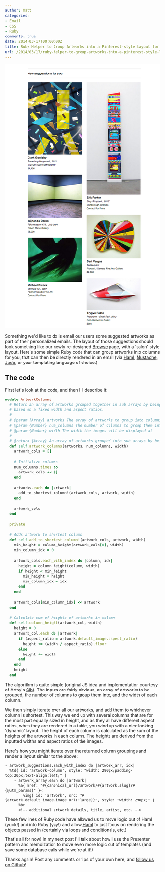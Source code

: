 ```yaml
---
author: matt
categories:
- Email
- CSS
- Ruby
comments: true
date: 2014-03-17T00:00:00Z
title: Ruby Helper to Group Artworks into a Pinterest-style Layout for Email
url: /2014/03/17/ruby-helper-to-group-artworks-into-a-pinterest-style-layout-for-email/
---
```


![Example of two column layout](/images/2014-03-17-ruby-helper-to-group-artworks-into-a-pinterest-style-layout-for-email/two-column-layout.png)

Something we'd like to do is email our users some suggested artworks as part of their personalized emails. The layout of those suggestions should look something like our newly re-designed [Browse](https://artsy.net/browse/artworks?price_range=-1%3A1000000000000) page, with a 'salon' style layout. Here's some simple Ruby code that can group artworks into columns for you, that can then be directly rendered in an email (via [Haml](http://haml.info/), [Mustache](http://mustache.github.io/), [Jade](http://jade-lang.com/), or your templating language of choice.)

<!--more-->


## The code

First let's look at the code, and then I'll describe it:

``` ruby
module ArtworkColumns
  # Return an array of artworks grouped together in sub arrays by being added to the shortest 'column'
  # based on a fixed width and aspect ratios.
  #
  # @param {Array} artworks The array of artworks to group into columns
  # @param {Number} num_columns The number of columns to group them into
  # @param {Number} width The width the images will be displayed at
  #
  # @return {Array} An array of artworks grouped into sub arrays by being added to the shortest one.
  def self.artwork_columns(artworks, num_columns, width)
    artwork_cols = []

    # Initialize columns
    num_columns.times do
      artwork_cols << []
    end

    artworks.each do |artwork|
      add_to_shortest_column!(artwork_cols, artwork, width)
    end

    artwork_cols
  end

  private

  # Adds artwork to shortest column
  def self.add_to_shortest_column!(artwork_cols, artwork, width)
    min_height = column_height(artwork_cols[0], width)
    min_column_idx = 0

    artwork_cols.each_with_index do |column, idx|
      height = column_height(column, width)
      if height < min_height
        min_height = height
        min_column_idx = idx
      end
    end

    artwork_cols[min_column_idx] << artwork
  end

  # Calculate sum of heights of artworks in column
  def self.column_height(artwork_col, width)
    height = 0
    artwork_col.each do |artwork|
      if (aspect_ratio = artwork.default_image.aspect_ratio)
        height += (width / aspect_ratio).floor
      else
        height += width
      end
    end
    height
  end
```

The algorithm is quite simple (original JS idea and implementation courtesy of Artsy's [Gib](https://github.com/gib)). The inputs are fairly obvious, an array of artworks to be grouped, the number of columns to group them into, and the width of each column.

We then simply iterate over all our artworks, and add them to whichever column is shortest. This way we end up with several columns that are for the most part equally sized in height, and as they all have different aspect ratios, when they are rendered in a table, you wind up with a nice looking 'dynamic' layout. The height of each column is calculated as the sum of the heights of the artworks in each column. The heights are derived from the inputted widths and aspect ratios of the images.

Here's how you might iterate over the returned column groupings and render a layout similar to the above:

``` haml
- artwork_suggestions.each_with_index do |artwork_arr, idx|
  %td{ id: 'artwork-column', style: "width: 290px;padding-top:20px;text-align:left;" }
    - artwork_array.each do |artwork|
      %a{ href: "#{canonical_url}/artwork/#{artwork.slug}?#{@utm_params}" }<
        %img{ id: 'artwork', src: "#{artwork.default_image.image_url(:large)}", style: "width: 290px;" }
      %br
      <!-- additional artwork details, title, artist, etc. -->
```

These few lines of Ruby code have allowed us to move logic out of Haml (yuck!) and into Ruby (yay!) and allow [Haml](http://haml.info/) to just focus on rendering the objects passed in (certainly via loops and conditionals, etc.)


That's all for now! In my next post I'll talk about how I use the Presenter pattern and memoization to move even more logic out of templates (and save some database calls while we're at it!)

Thanks again! Post any comments or tips of your own here, and [follow us on Github](https://github.com/artsy)!

